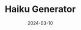 ---
title: "Haiku Generator"
description: "In this pet project I want to offer a tool to the user to create their own Haiku poems. The tool will help the user to use a correct number of syllabs for every verse, respecting the metric."
date: 2024-03-10
layout: layout.html
tags: [projects]
link: "https://github.com/DomenicoSacco94/haiku-generator"
---